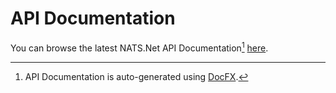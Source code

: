 # API Documentation

You can browse the latest NATS.Net API Documentation[^1] [here](NATS.html).

[^1]: API Documentation is auto-generated using [DocFX](https://dotnet.github.io/docfx/).
